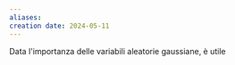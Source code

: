 ```yaml
---
aliases: 
creation date: 2024-05-11
---
```


Data l'importanza delle variabili aleatorie gaussiane, è utile